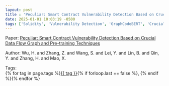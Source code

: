 ```yaml
---
layout: post
title : 'Peculiar: Smart Contract Vulnerability Detection Based on Crucial Data Flow Graph and Pre-training Techniques'
date: 2025-01-01 10:03:19 -0500
tags: ['Solidity', 'Vulnerability Detection', 'GraphCodeBERT', 'Crucial Data Flow Graph (CDFG)']
---
```

Paper: [Peculiar: Smart Contract Vulnerability Detection Based on Crucial Data Flow Graph and Pre-training Techniques](https://ieeexplore.ieee.org/abstract/document/9700296)

Author: Wu, H. and Zhang, Z. and Wang, S. and Lei, Y. and Lin, B. and Qin, Y. and Zhang, H. and Mao, X.




 Tags:  
        <span>{% for tag in page.tags %}<a href="{{ site.baseurl }}tags/#{{ tag | slugify }}">{{ tag }}</a>{% if forloop.last == false %}, {% endif %}{% endfor %}</span>
